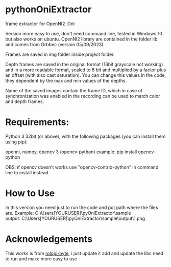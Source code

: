 # pythonOniExtractor
frame extractor for OpenNI2 .Oni

Version more easy to use, don't need command line, tested in Windows 10 but also works on ubuntu. OpenNI2 library are contained in the folder lib and comes from Orbbec (version 05/09/2023).

Frames are saved in img folder inside project folder.

Depth frames are saved in the original format (16bit grayscale not working) and in a more readable format, scaled to 8 bit and multiplied by a factor plus an offset (with also cast saturation). You can change this values in the code, they dependent by the max and min values of the depths.

Name of the saved images contain the frame ID, which in case of synchronization was enabled in the recording can be used to match color and depth frames.

# Requirements:
Python 3 32bit (or above), with the following packages (you can install them using pip):

openni,
numpy,
opencv 3 (opencv-python) 
example: pip install opencv-python

OBS: if opencv doesn't works use "opencv-contrib-python" in command line to install instead.


# How to Use 
In this version you need just to run the code and put path where the files are.
Example: C:\Users\[YOURUSER]\pyOniExtractor\sample\
output: C:\Users\[YOURUSER]\pyOniExtractor\sample\output\1.png

# Acknowledgements
This works is from [rolopi-byte](https://github.com/rokopi-byte), i just update it add and update the libs need to run and make more easy to use
